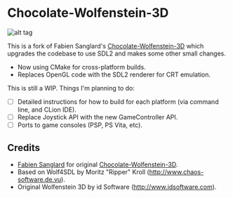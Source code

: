 Chocolate-Wolfenstein-3D
========================

![alt tag](screenshots/crt_aspect.png)

This is a fork of Fabien Sanglard's [Chocolate-Wolfenstein-3D](https://github.com/fabiensanglard/Chocolate-Wolfenstein-3D) which upgrades the codebase to use SDL2 and makes some
other small changes.

* Now using CMake for cross-platform builds.
* Replaces OpenGL code with the SDL2 renderer for CRT emulation.

This is still a WIP. Things I'm planning to do:
- [ ] Detailed instructions for how to build for each platform (via command line, and CLion IDE).
- [ ] Replace Joystick API with the new GameController API.
- [ ] Ports to game consoles (PSP, PS Vita, etc).

## Credits

* [Fabien Sanglard](https://fabiensanglard.net/) for original [Chocolate-Wolfenstein-3D](https://github.com/fabiensanglard/Chocolate-Wolfenstein-3D).
* Based on Wolf4SDL by Moritz "Ripper" Kroll (http://www.chaos-software.de.vu).
* Original Wolfenstein 3D by id Software (http://www.idsoftware.com).
